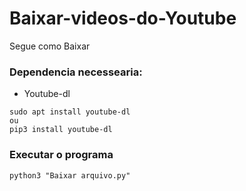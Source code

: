 # Baixar-videos-do-Youtube 
Segue como Baixar
### Dependencia necessearia:
* Youtube-dl
~~~Terminal
sudo apt install youtube-dl
ou
pip3 install youtube-dl
~~~
### Executar o programa
~~~
python3 "Baixar arquivo.py"
~~~
